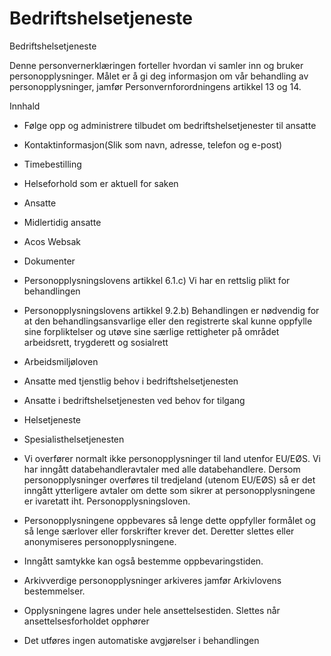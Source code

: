 # Bedriftshelsetjeneste

Bedriftshelsetjeneste

  

Denne personvernerklæringen forteller hvordan vi samler inn og bruker personopplysninger. Målet er å gi deg informasjon om vår behandling av personopplysninger, jamfør Personvernforordningens artikkel 13 og 14.

  

Innhald

*   Følge opp og administrere tilbudet om bedriftshelsetjenester til ansatte  
    
*   Kontaktinformasjon(Slik som navn, adresse, telefon og e-post)  
    
*   Timebestilling  
    
*   Helseforhold som er aktuell for saken  
    
*   Ansatte  
    
*   Midlertidig ansatte  
    
*   Acos Websak  
    
*   Dokumenter  
    
*   Personopplysningslovens artikkel 6.1.c) Vi har en rettslig plikt for behandlingen  
    
*   Personopplysningslovens artikkel 9.2.b) Behandlingen er nødvendig for at den behandlingsansvarlige eller den registrerte skal kunne oppfylle sine forpliktelser og utøve sine særlige rettigheter på området arbeidsrett, trygderett og sosialrett  
    
*   Arbeidsmiljøloven  
    
*   Ansatte med tjenstlig behov i bedriftshelsetjenesten  
    
*   Ansatte i bedriftshelsetjenesten ved behov for tilgang  
    
*   Helsetjeneste  
    
*   Spesialisthelsetjenesten  
    
*   Vi overfører normalt ikke personopplysninger til land utenfor EU/EØS. Vi har inngått databehandleravtaler med alle databehandlere. Dersom personopplysninger overføres til tredjeland (utenom EU/EØS) så er det inngått ytterligere avtaler om dette som sikrer at personopplysningene er ivaretatt iht. Personopplysningsloven.  
    
*   Personopplysningene oppbevares så lenge dette oppfyller formålet og så lenge særlover eller forskrifter krever det. Deretter slettes eller anonymiseres personopplysningene.  
    
*   Inngått samtykke kan også bestemme oppbevaringstiden.  
    
*   Arkivverdige personopplysninger arkiveres jamfør Arkivlovens bestemmelser.  
    
*   Opplysningene lagres under hele ansettelsestiden. Slettes når ansettelsesforholdet opphører  
    
*   Det utføres ingen automatiske avgjørelser i behandlingen